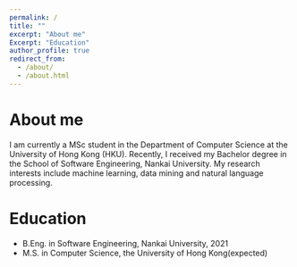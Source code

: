 ```yaml
---
permalink: /
title: ""
excerpt: "About me"
Excerpt: "Education"
author_profile: true
redirect_from: 
  - /about/
  - /about.html
---
```



# About me
I am currently a MSc student in the Department of Computer Science at the University of Hong Kong (HKU). Recently, I received my Bachelor degree in the School of Software Engineering, Nankai University. My research interests include machine learning, data mining and natural language processing.

<!-- ## News -->



Education
======

* B.Eng. in Software Engineering, Nankai University, 2021
* M.S. in Computer Science, the University of Hong Kong(expected)




